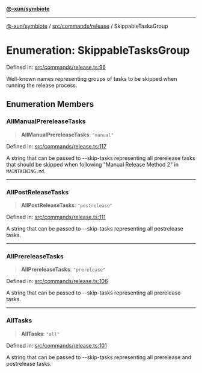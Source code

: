 [**@-xun/symbiote**](../../../../README.md)

***

[@-xun/symbiote](../../../../README.md) / [src/commands/release](../README.md) / SkippableTasksGroup

# Enumeration: SkippableTasksGroup

Defined in: [src/commands/release.ts:96](https://github.com/Xunnamius/symbiote/blob/69d7b76e5696ff589285094e16ec41aa92317af3/src/commands/release.ts#L96)

Well-known names representing groups of tasks to be skipped when running the
release process.

## Enumeration Members

### AllManualPrereleaseTasks

> **AllManualPrereleaseTasks**: `"manual"`

Defined in: [src/commands/release.ts:117](https://github.com/Xunnamius/symbiote/blob/69d7b76e5696ff589285094e16ec41aa92317af3/src/commands/release.ts#L117)

A string that can be passed to --skip-tasks representing all prerelease
tasks that should be skipped when following "Manual Release Method 2" in
`MAINTAINING.md`.

***

### AllPostReleaseTasks

> **AllPostReleaseTasks**: `"postrelease"`

Defined in: [src/commands/release.ts:111](https://github.com/Xunnamius/symbiote/blob/69d7b76e5696ff589285094e16ec41aa92317af3/src/commands/release.ts#L111)

A string that can be passed to --skip-tasks representing all postrelease
tasks.

***

### AllPrereleaseTasks

> **AllPrereleaseTasks**: `"prerelease"`

Defined in: [src/commands/release.ts:106](https://github.com/Xunnamius/symbiote/blob/69d7b76e5696ff589285094e16ec41aa92317af3/src/commands/release.ts#L106)

A string that can be passed to --skip-tasks representing all prerelease
tasks.

***

### AllTasks

> **AllTasks**: `"all"`

Defined in: [src/commands/release.ts:101](https://github.com/Xunnamius/symbiote/blob/69d7b76e5696ff589285094e16ec41aa92317af3/src/commands/release.ts#L101)

A string that can be passed to --skip-tasks representing all prerelease and
postrelease tasks.
